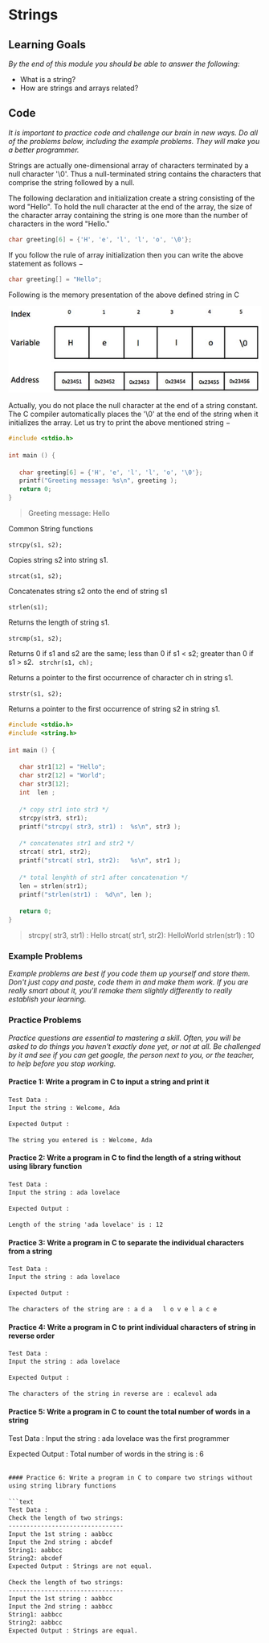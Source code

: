 # Strings

## Learning Goals

*By the end of this module you should be able to answer the following:*

* What is a string? 
* How are strings and arrays related? 

## Code

*It is important to practice code and challenge our brain in new ways. Do all of the problems below, including the example problems. They will make you a better programmer.*

Strings are actually one-dimensional array of characters terminated by a null character '\0'. Thus a null-terminated string contains the characters that comprise the string followed by a null.

The following declaration and initialization create a string consisting of the word "Hello". To hold the null character at the end of the array, the size of the character array containing the string is one more than the number of characters in the word "Hello."

```cpp
char greeting[6] = {'H', 'e', 'l', 'l', 'o', '\0'};
```

If you follow the rule of array initialization then you can write the above statement as follows −

```cpp
char greeting[] = "Hello";
```

Following is the memory presentation of the above defined string in C

![](2022-02-20-13-35-17.png)

Actually, you do not place the null character at the end of a string constant. The C compiler automatically places the '\0' at the end of the string when it initializes the array. Let us try to print the above mentioned string −

```cpp
#include <stdio.h>

int main () {

   char greeting[6] = {'H', 'e', 'l', 'l', 'o', '\0'};
   printf("Greeting message: %s\n", greeting );
   return 0;
}
```

> Greeting message: Hello

Common String functions

`strcpy(s1, s2);`

Copies string s2 into string s1.

`strcat(s1, s2);`

Concatenates string s2 onto the end of string s1

`strlen(s1);`

Returns the length of string s1.

`strcmp(s1, s2);`

Returns 0 if s1 and s2 are the same; less than 0 if s1 < s2; greater than 0 if s1 > s2.
`
strchr(s1, ch);`

Returns a pointer to the first occurrence of character ch in string s1.

`strstr(s1, s2);`

Returns a pointer to the first occurrence of string s2 in string s1.

```cpp
#include <stdio.h>
#include <string.h>

int main () {

   char str1[12] = "Hello";
   char str2[12] = "World";
   char str3[12];
   int  len ;

   /* copy str1 into str3 */
   strcpy(str3, str1);
   printf("strcpy( str3, str1) :  %s\n", str3 );

   /* concatenates str1 and str2 */
   strcat( str1, str2);
   printf("strcat( str1, str2):   %s\n", str1 );

   /* total lenghth of str1 after concatenation */
   len = strlen(str1);
   printf("strlen(str1) :  %d\n", len );

   return 0;
}
```

> strcpy( str3, str1) :  Hello
> strcat( str1, str2):   HelloWorld
> strlen(str1) :  10


### Example Problems

*Example problems are best if you code them up yourself and store them. Don't just copy and paste, code them in and make them work. If you are really smart about it, you'll remake them slightly differently to really establish your learning.*

### Practice Problems

*Practice questions are essential to mastering a skill. Often, you will be asked to do things you haven't exactly done yet, or not at all. Be challenged by it and see if you can get google, the person next to you, or the teacher, to help before you stop working.*

#### Practice 1: Write a program in C to input a string and print it

```text
Test Data :
Input the string : Welcome, Ada

Expected Output :

The string you entered is : Welcome, Ada
```

#### Practice 2: Write a program in C to find the length of a string without using library function

```text
Test Data :
Input the string : ada lovelace

Expected Output :

Length of the string 'ada lovelace' is : 12
```

#### Practice 3: Write a program in C to separate the individual characters from a string

```text
Test Data :
Input the string : ada lovelace

Expected Output :

The characters of the string are : a d a   l o v e l a c e
```

#### Practice 4: Write a program in C to print individual characters of string in reverse order

```text
Test Data :
Input the string : ada lovelace

Expected Output :

The characters of the string in reverse are : ecalevol ada
```

#### Practice 5: Write a program in C to count the total number of words in a string

Test Data : 
Input the string : ada lovelace was the first programmer

Expected Output :
Total number of words in the string is : 6
```

#### Practice 6: Write a program in C to compare two strings without using string library functions

```text
Test Data :
Check the length of two strings:
--------------------------------
Input the 1st string : aabbcc
Input the 2nd string : abcdef
String1: aabbcc
String2: abcdef
Expected Output : Strings are not equal.

Check the length of two strings:
--------------------------------
Input the 1st string : aabbcc
Input the 2nd string : aabbcc
String1: aabbcc
String2: aabbcc
Expected Output : Strings are equal.
```
